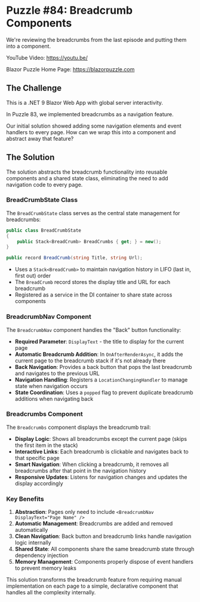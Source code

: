# Puzzle #84: Breadcrumb Components

We're reviewing the breadcrumbs from the last episode and putting them into a component.

YouTube Video: https://youtu.be/

Blazor Puzzle Home Page: https://blazorpuzzle.com

## The Challenge

This is a .NET 9 Blazor Web App with global server interactivity.

In Puzzle 83, we implemented breadcrumbs as a navigation feature.

Our initial solution showed adding some navigation elements and event handlers to every page.
How can we wrap this into a component and abstract away that feature?

## The Solution

The solution abstracts the breadcrumb functionality into reusable components and a shared state class, eliminating the need to add navigation code to every page.

### BreadCrumbState Class

The `BreadCrumbState` class serves as the central state management for breadcrumbs:

```csharp
public class BreadCrumbState
{
    public Stack<BreadCrumb> BreadCrumbs { get; } = new();
}

public record BreadCrumb(string Title, string Url);
```

- Uses a `Stack<BreadCrumb>` to maintain navigation history in LIFO (last in, first out) order
- The `BreadCrumb` record stores the display title and URL for each breadcrumb
- Registered as a service in the DI container to share state across components

### BreadcrumbNav Component

The `BreadcrumbNav` component handles the "Back" button functionality:

- **Required Parameter**: `DisplayText` - the title to display for the current page
- **Automatic Breadcrumb Addition**: In `OnAfterRenderAsync`, it adds the current page to the breadcrumb stack if it's not already there
- **Back Navigation**: Provides a back button that pops the last breadcrumb and navigates to the previous URL
- **Navigation Handling**: Registers a `LocationChangingHandler` to manage state when navigation occurs
- **State Coordination**: Uses a `popped` flag to prevent duplicate breadcrumb additions when navigating back

### Breadcrumbs Component

The `Breadcrumbs` component displays the breadcrumb trail:

- **Display Logic**: Shows all breadcrumbs except the current page (skips the first item in the stack)
- **Interactive Links**: Each breadcrumb is clickable and navigates back to that specific page
- **Smart Navigation**: When clicking a breadcrumb, it removes all breadcrumbs after that point in the navigation history
- **Responsive Updates**: Listens for navigation changes and updates the display accordingly

### Key Benefits

1. **Abstraction**: Pages only need to include `<BreadcrumbNav DisplayText="Page Name" />` 
2. **Automatic Management**: Breadcrumbs are added and removed automatically
3. **Clean Navigation**: Back button and breadcrumb links handle navigation logic internally
4. **Shared State**: All components share the same breadcrumb state through dependency injection
5. **Memory Management**: Components properly dispose of event handlers to prevent memory leaks

This solution transforms the breadcrumb feature from requiring manual implementation on each page to a simple, declarative component that handles all the complexity internally.

